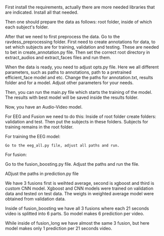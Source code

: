 First install the requirements, actually there are more needed libraries that are indicated. Install all that needed. 

Then one should prepare the data as follows: root folder, inside of which each subject's folder. 

After that we need to first preprocess the data. Go to the ravdess_preprocessing folder.
First need to create annotations for data, to set which subjects are for training, validation and testing. These are needed to bet in create_annotation.py file. 
Then set the correct root directory in extract_audios and extract_faces files and run them. 

When the data is ready, you need to adjust opts.py file. Here we all different parameters, such as paths to annotations, path to a pretrained efficient_face model and etc. 
Change the paths for annotation.txt, results folder and for a model. Adjust other parameters for your needs. 

Then, you can run the main.py file which starts the training of the model. The results with best model will be saved inside the results folder. 

Now, you have an Audio-Video model. 

For EEG and Fusion we need to do this:  Inside of root folder create folders: validation and test. Then put the subjects in these folders. Subjects for training remains in the root folder.

For training the EEG model:

    Go to the eeg_all.py file, adjust all paths and run. 

For fusion:

   Go to the fusion_boosting.py file. Adjust the paths and run the file. 


ADjust the paths in prediction.py file 



We have 3 fusions first is weihted average, second is xgboost and third is custom CNN model. 
    Xgboost and CNN models were trained on validation data and tested on test data. The weigts in weighted average model were obtained from validation data. 

Inside of fusion_boosting we have all 3 fusions where each 21 seconds video is splitted into 6 parts. So model makes 6 prediction per video.


While inside of fusion_long we have almost the same 3 fusion, but here model makes only 1 prediction per 21 seconds video.